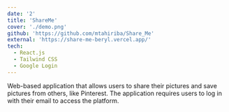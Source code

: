 ```yaml
---
date: '2'
title: 'ShareMe'
cover: './demo.png'
github: 'https://github.com/mtahiriba/Share_Me'
external: 'https://share-me-beryl.vercel.app/'
tech:
  - React.js
  - Tailwind CSS
  - Google Login
---
```


Web-based application that allows users to share their pictures and save pictures from others, like Pinterest. The application requires users to log in with their email to access the platform.
